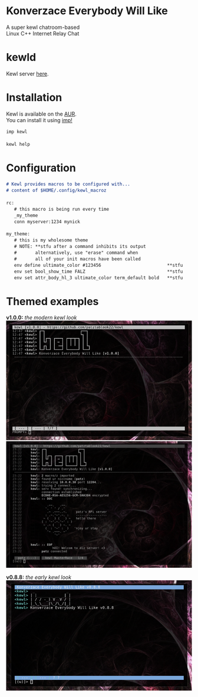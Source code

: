 # Konverzace Everybody Will Like
A super kewl chatroom-based \
Linux C++ Internet Relay Chat


# kewld

Kewl server [here](https://github.com/patztablook22/kewld).

# Installation

Kewl is available on the [AUR](https://aur.archlinux.org/packages/kewl). \
You can install it using [imp!](https://github.com/patztablook22/imp)
```md
imp kewl

kewl help
```

# Configuration
```md
# Kewl provides macros to be configured with...
# content of $HOME/.config/kewl_macroz

rc:
   # this macro is being run every time
   _my_theme
   conn myserver:1234 mynick
   
my_theme:
   # this is my wholesome theme
   # NOTE: **stfu after a command inhibits its output
   #       alternatively, use "erase" command when
   #       all of your init macros have been called
   env define ultimate_color #123456                         **stfu
   env set bool_show_time FALZ                               **stfu
   env set attr_body_hl_3 ultimate_color term_default bold   **stfu
```

# Themed examples
**v1.0.0:** _the modern kewl look_ \
![default](https://raw.githubusercontent.com/patztablook22/meta/master/kewl/100_1.png) \
![dark](https://raw.githubusercontent.com/patztablook22/meta/master/kewl/100_2.png)

**v0.8.8:** _the early kewl look_ \
![default](https://raw.githubusercontent.com/patztablook22/meta/master/kewl/88.png)

